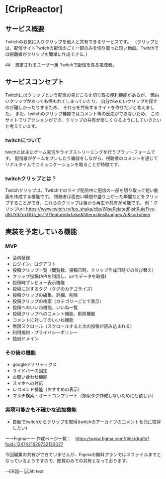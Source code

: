# [CripReactor]

## サービス概要
Twtichのお気に入りクリップを他人と共有できるサービスです。
（クリップとは、配信サイトTwitchの配信のごく一部のみを切り取った短い動画。Twitchでは視聴者がクリップを簡単に作成できる。）

##　想定されるユーザー層
Twitchで配信を見る視聴者。

## サービスコンセプト
Twitchにはクリップという配信の見どころを切り取る便利機能があるが、
面白いクリップがあっても埋もれてしまっていたり、
自分がみたいクリップを探すのが難しかったりするため、
それらを共有するサイトを作りたいと考えました。
また、twitchのクリップ機能ではコメント等の反応ができないため、
このサイトでリアクションができ、クリップの共有が楽しくなるようにしていきたいと考えています。

### twitchについて
twichとは主にゲーム実況やライブストリーミングを行うプラットフォームです。
配信者がゲームをプレしたり雑談をしながら、視聴者のコメントを通じてリアルタイムでコミュニケーションを取ることが特徴です。
### twitchクリップとは？
Twitchクリップは、Twitchでのライブ配信中に配信の一部を切り取って短い動画を作成する機能です。
視聴者は面白い瞬間や盛り上がった瞬間などをクリップすることができ、これらのクリップは後から再生や共有が可能です。
例：クリップurl: 
https://www.twitch.tv/fps_shaka/clip/WiseRelatedFishRuleFive-dRUYdZpxGU5_VcTV?featured=false&filter=clips&range=7d&sort=time

## 実装を予定している機能
### MVP
* 会員登録
* ログイン、ログアウト
* 投稿クリップ一覧（閲覧数、投稿日時、クリップ作成日時での並び替え）
* クリップ投稿(APIを利用し、urlでデータを取得)
* 投稿時プレビュー表示機能
* 投稿に対するタグ（タグのカテゴライズ）
* 投稿クリップの編集、詳細、削除
* 投稿クリップの検索（カテゴリーごとで表示）
* 投稿へのいいね機能、いいね一覧
* 投稿クリップへのコメント機能、削除機能
* コメントに対してのいいね機能
* 無限スクロール（スクロールすると次の投稿が読み込まれる）
* 利用規約・プライバシーポリシー
* 独自ドメイン

### その後の機能
* googleアナリティクス
* サイドバーの固定
* お問い合わせ機能
* スマホへの対応
* レコメンド機能（おすすめの表示）
* マルチ検索・オートコンプリート（類似タグ作成しないためにも欲しい）

### 実現可能かも不確かな追加機能
* 自動でtwitchからクリップを取得(twitchのアーカイブのコメントを元に取得したい)


ーーFigmaーー
作成ページ一覧：　https://www.figma.com/files/drafts?fuid=1247421629732133027

今回編集の共有ができていませんが、Figmaの無料プランでは３ファイルまでとなっているようですので、閲覧のみでの共有となっております。


--ER図--
![Alt text](images/ER%E5%9B%B3.drawio.png)